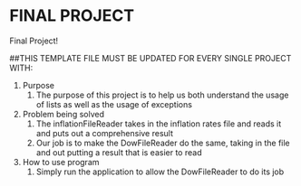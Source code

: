 # FINAL PROJECT
Final Project!

##THIS TEMPLATE FILE MUST BE UPDATED FOR EVERY SINGLE PROJECT WITH:
1. Purpose
    1. The purpose of this project is to help us both understand the usage of lists as well as the usage of exceptions
2. Problem being solved
    1. The inflationFileReader takes in the inflation rates file and reads it and puts out a comprehensive result
    2. Our job is to make the DowFileReader do the same, taking in the file and out putting a result that is easier
        to read
3. How to use program
    1. Simply run the application to allow the DowFileReader to do its job